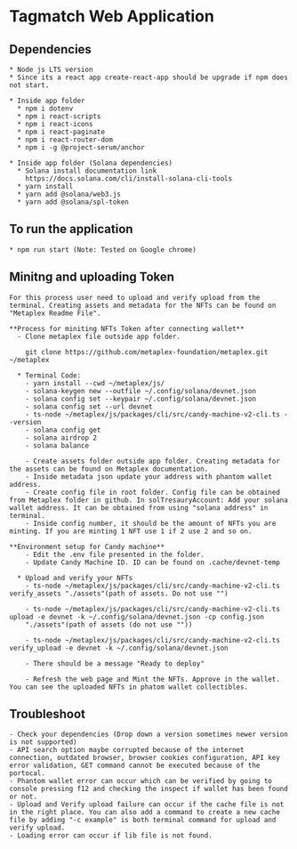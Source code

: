 # Tagmatch Web Application
  
  ## Dependencies
    * Node js LTS version
    * Since its a react app create-react-app should be upgrade if npm does not start.

    * Inside app folder
      * npm i dotenv
      * npm i react-scripts
      * npm i react-icons
      * npm i react-paginate
      * npm i react-router-dom
      * npm i -g @project-serum/anchor

    * Inside app folder (Solana dependencies)
      * Solana install documentation link
        https://docs.solana.com/cli/install-solana-cli-tools
      * yarn install
      * yarn add @solana/web3.js
      * yarn add @solana/spl-token
  
  ## To run the application
    * npm run start (Note: Tested on Google chrome)

  ## Minitng and uploading Token
    For this process user need to upload and verify upload from the terminal. Creating assets and metadata for the NFTs can be found on "Metaplex Readme File".

    **Process for miniting NFTs Token after connecting wallet**
      - Clone metaplex file outside app folder.

        git clone https://github.com/metaplex-foundation/metaplex.git ~/metaplex

      * Terminal Code: 
        - yarn install --cwd ~/metaplex/js/
        - solana-keygen new --outfile ~/.config/solana/devnet.json
        - solana config set --keypair ~/.config/solana/devnet.json
        - solana config set --url devnet
        - ts-node ~/metaplex/js/packages/cli/src/candy-machine-v2-cli.ts --version
        - solana config get
        - solana airdrop 2
        - solana balance

        - Create assets folder outside app folder. Creating metadata for the assets can be found on Metaplex documentation. 
        - Inside metadata json update your address with phantom wallet address.
        - Create config file in root folder. Config file can be obtained from Metaplex folder in github. In solTresauryAccount: Add your solana wallet address. It can be obtained from using "solana address" in terminal.
        - Inside config number, it should be the amount of NFTs you are minting. If you are minting 1 NFT use 1 if 2 use 2 and so on.

    **Environment setup for Candy machine**
        - Edit the .env file presented in the folder.
        - Update Candy Machine ID. ID can be found on .cache/devnet-temp

      * Upload and verify your NFTs
        - ts-node ~/metaplex/js/packages/cli/src/candy-machine-v2-cli.ts verify_assets "./assets"(path of assets. Do not use "")
        
        - ts-node ~/metaplex/js/packages/cli/src/candy-machine-v2-cli.ts upload -e devnet -k ~/.config/solana/devnet.json -cp config.json
        "./assets"(path of assets (do not use "")) 

        - ts-node ~/metaplex/js/packages/cli/src/candy-machine-v2-cli.ts verify_upload -e devnet -k ~/.config/solana/devnet.json 

        - There should be a message "Ready to deploy"

        - Refresh the web page and Mint the NFTs. Approve in the wallet. You can see the uploaded NFTs in phatom wallet collectibles.
  
  ## Troubleshoot
    - Check your dependencies (Drop down a version sometimes newer version is not supported)
    - API search option maybe corrupted because of the internet connection, outdated browser, browser cookies configuration, API key error validation, GET command cannot be executed because of the portocal. 
    - Phantom wallet error can occur which can be verified by going to console pressing f12 and checking the inspect if wallet has been found or not.
    - Upload and Verify upload failure can occur if the cache file is not in the right place. You can also add a command to create a new cache file by adding "-c example" is both terminal command for upload and verify upload.
    - Loading error can occur if lib file is not found. 
    


  
  


       
    
